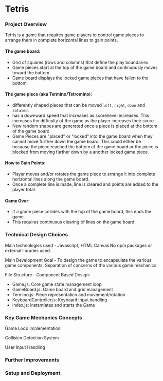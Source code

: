 # Tetris

### Project Overview

Tetris is a game that requires game players to control game pieces to arrange them in complete horizontal lines to gain points.

#### The game board:

- Grid of squares (rows and columns) that define the play boundaries
- Game pieces start at the top of the game board and continuously moves toward the bottom
- Game board displays the locked game pieces that have fallen to the bottom

#### The game piece (aka Termino/Tetromino):

- differently shaped pieces that can be moved `left`, `right`, `down` and `rotated`.
- has a downward speed that increases as score/level increases. This increases the difficulty of the game as the player increases their score
- New random shapes are generated once a piece is placed at the bottom of the game board
- Game Pieces are "placed" or "locked" into the game board when they cannot move further down the game board. This could either be because the piece reached the bottom of the game board or the piece is blocked from moving further down by a another locked game piece.

#### How to Gain Points:

- Player moves and/or rotates the game piece to arrange it into complete horizontal lines along the game board.
- Once a complete line is made, line is cleared and points are added to the player total.

#### Game Over:

- If a game piece collides with the top of the game board, this ends the game.
- This requires continuous clearing of lines on the game board

### Technical Design Choices

Main technologies used - Javascript, HTML Canvas
No npm packages or external libraries used.

Main Development Goal - To design the game to encapsulate the various game components. Separation of concerns of the various game mechanics.

File Structure - Component Based Design:

- Game.js: Core game state management loop
- GameBoard.js: Game board and grid management
- Termino.js: Piece representation and movement/rotation
- KeyboardController.js: Keyboard input handling
- index.js: instantiates and starts the Game

### Key Game Mechanics Concepts

Game Loop Implementation

Collision Detection System

User Input Handling

### Further Improvements

### Setup and Deployment
